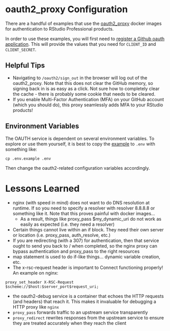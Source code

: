 # oauth2_proxy Configuration

There are a handful of examples that use the [oauth2_proxy](https://github.com/bitly/oauth2_proxy) docker images for authentication to RStudio Professional products.

In order to use these examples, you will first need to [register a Github oauth application](https://github.com/settings/developers).  This will provide the values that you need for `CLIENT_ID` and `CLIENT_SECRET`.  

## Helpful Tips

* Navigating to `/oauth2/sign_out` in the browser will log out of the oauth2_proxy. Note that this does not clear the GitHub memory, so signing back in is as easy as a click. Not sure how to completely clear the cache - there is probably some cookie that needs to be cleared.
* If you enable Multi-Factor Authentication (MFA) on your GitHub account (which you should do), this proxy seamlessly adds MFA to your RStudio products!

## Environment Variables

The OAUTH service is dependent on several environment variables.  To explore or use them yourself, it is best to copy the [example](./.env.example) to `.env` with something like:

```
cp .env.example .env
```

Then change the oauth2-related configuration variables accordingly.


# Lessons Learned

* nginx (with speed in mind) does not want to do DNS resolution at runtime.  If so you need to specify a resolver with resolver 8.8.8.8 or something like it. Note that this proves painful with docker images...
    - As a result, things like proxy_pass $my_dynamic_uri do not work as easily as expected (i.e. they need a resolver)
* Certain things cannot live within an if block. They need their own server or location (i.e. proxy_pass, auth_resolve, etc.)
* If you are redirecting (with a 307) for authentication, then that service ought to send you back to / when completed, so the nginx proxy can bypass authentication and proxy_pass to the right resources
* map statement is used to do if-like things... dynamic variable creation, etc.
* The x-rsc-request header is important to Connect functioning properly! An example on nginx:

```
proxy_set_header X-RSC-Request $scheme://$host:$server_port$request_uri;
```

* the oauth2-debug service is a container that echoes the HTTP requests (and headers) that reach it.  This makes it invaluable for debugging a HTTP proxy like `nginx`
* `proxy_pass` forwards traffic to an upstream service transparently
* `proxy_redirect` rewrites responses from the upstream service to ensure they are treated accurately when they reach the client
